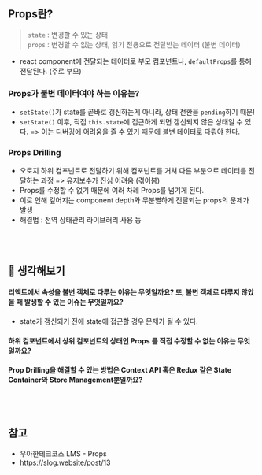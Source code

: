 ## Props란?

> `state` : 변경할 수 있는 상태  
> `props` : 변경할 수 없는 상태, 읽기 전용으로 전달받는 데이터 (불변 데이터)

- react component에 전달되는 데이터로 부모 컴포넌트나, `defaultProps`를 통해 전달된다. (주로 부모)

### Props가 불변 데이터여야 하는 이유는?

- `setState()`가 state를 곧바로 갱신하는게 아니라, 상태 전환을 `pending`하기 때문!
- `setState()` 이후, 직접 `this.state`에 접근하게 되면 갱신되지 않은 상태일 수 있다. => 이는 디버깅에 어려움을 줄 수 있기 때문에 불변 데이터로 다뤄야 한다.

### Props Drilling

- 오로지 하위 컴포넌트로 전달하기 위해 컴포넌트를 거쳐 다른 부분으로 데이터를 전달하는 과정 => 유지보수가 진심 어려움 (겪어봄)
- Props를 수정할 수 없기 때문에 여러 차례 Props를 넘기게 된다.
- 이로 인해 깊어지는 component depth와 무분별하게 전달되는 props의 문제가 발생
- 해결법 : 전역 상태관리 라이브러리 사용 등

<br>
<br>

## 🤔 생각해보기

#### 리액트에서 속성을 불변 객체로 다루는 이유는 무엇일까요? 또, 불변 객체로 다루지 않았을 때 발생할 수 있는 이슈는 무엇일까요?

- state가 갱신되기 전에 state에 접근할 경우 문제가 될 수 있다.

#### 하위 컴포넌트에서 상위 컴포넌트의 상태인 Props 를 직접 수정할 수 없는 이유는 무엇일까요?

#### Prop Drilling을 해결할 수 있는 방법은 Context API 혹은 Redux 같은 State Container와 Store Management뿐일까요?

<br>
<br>

## 참고

- 우아한테크코스 LMS - Props
- https://slog.website/post/13
